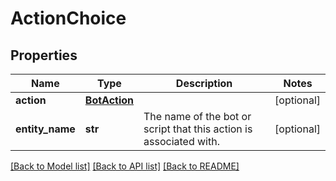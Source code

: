 # ActionChoice

## Properties
Name | Type | Description | Notes
------------ | ------------- | ------------- | -------------
**action** | [**BotAction**](BotAction.md) |  | [optional] 
**entity_name** | **str** | The name of the bot or script that this action is associated with. | [optional] 

[[Back to Model list]](../README.md#documentation-for-models) [[Back to API list]](../README.md#documentation-for-api-endpoints) [[Back to README]](../README.md)

